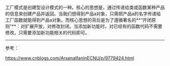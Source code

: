 工厂模式是创建型设计模式的一种。核心的思想是，通过传递给类或函数某种产品的信息来创建产品并返回。当我们想得到产品a对象，只需把产品a的名字传递给工厂函数就能得到产品a对象。而核心思想的背后是为了遵循著名的**“开闭原则”**：对扩展开放，对修改封闭。当添加新功能时，对已经有的函数代码不需要修改，只需要添加新功能相关的代码即可。





***

参考：

https://www.cnblogs.com/ArsenalfanInECNU/p/9779424.html